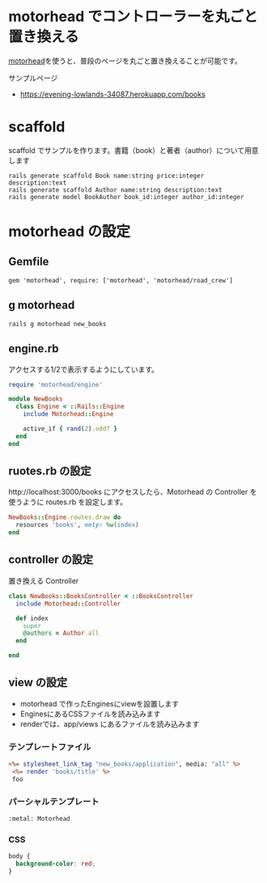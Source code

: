 # motorhead でコントローラーを丸ごと置き換える

[motorhead](https://github.com/amatsuda/motorhead)を使うと、普段のページを丸ごと置き換えることが可能です。

サンプルページ

* https://evening-lowlands-34087.herokuapp.com/books

# scaffold

scaffold でサンプルを作ります。書籍（book）と著者（author）について用意します

```
rails generate scaffold Book name:string price:integer description:text
rails generate scaffold Author name:string description:text
rails generate model BookAuthor book_id:integer author_id:integer
```

# motorhead の設定

## Gemfile

```
gem 'motorhead', require: ['motorhead', 'motorhead/road_crew']
```

## g motorhead

```
rails g motorhead new_books
```

## engine.rb

アクセスする1/2で表示するようにしています。

```ruby:app/engines/new_books/lib/new_books/engine.rb
require 'motorhead/engine'

module NewBooks
  class Engine < ::Rails::Engine
    include Motorhead::Engine

    active_if { rand(2).odd? }
  end
end
```

## ruotes.rb の設定

http://localhost:3000/books にアクセスしたら、Motorhead の Controller を使うように routes.rb を設定します。

```ruby:app/engines/new_books/config/routes.rb
NewBooks::Engine.routes.draw do
  resources 'books', only: %w(index)
end
```

## controller の設定

置き換える Controller

```ruby:app/engines/new_books/app/controllers/new_books/books_controller.rb
class NewBooks::BooksController < ::BooksController
  include Motorhead::Controller

  def index
    super
    @authors = Author.all
  end

end
```

## view の設定

* motorhead で作ったEnginesにviewを設置します
 * EnginesにあるCSSファイルを読み込みます
 * renderでは、app/views にあるファイルを読み込みます

### テンプレートファイル


```erb:app/engines/new_books/app/views/new_books/books/index.html.erb
<%= stylesheet_link_tag "new_books/application", media: "all" %>
 <%= render 'books/title' %>
 foo
```

### パーシャルテンプレート

```erb:app/views/books/_title.html.erb
:metal: Motorhead
```

### CSS

```css:app/engines/new_books/app/assets/stylesheets/new_books/application.css
body {
  background-color: red;
}
```
